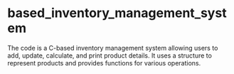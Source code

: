 # based_inventory_management_system
The code is a C-based inventory management system allowing users to add, update, calculate, and print product details. It uses a structure to represent products and provides functions for various operations.
